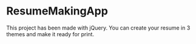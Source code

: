 # ResumeMakingApp
 This project has been made with jQuery.
 You can create your resume in 3 themes and make it ready for print.
